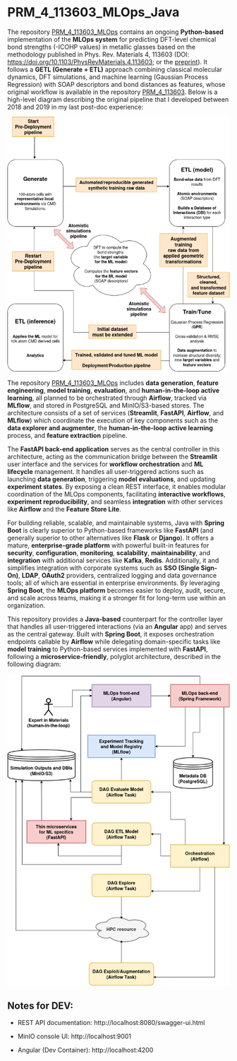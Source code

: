 # PRM_4_113603_MLOps_Java

The repository [PRM_4_113603_MLOps](https://github.com/aryrfjr/PRM_4_113603_MLOps) contains an ongoing **Python-based** implementation of the **MLOps system** for predicting DFT-level chemical bond strengths (-ICOHP values) in metallic glasses based on the methodology published in Phys. Rev. Materials 4, 113603 (DOI: https://doi.org/10.1103/PhysRevMaterials.4.113603; or the [preprint](https://www.researchgate.net/publication/345634787_Chemical_bonding_in_metallic_glasses_from_machine_learning_and_crystal_orbital_Hamilton_population)). It follows a **GETL (Generate + ETL)** approach combining classical molecular dynamics, DFT simulations, and machine learning (Gaussian Process Regression) with SOAP descriptors and bond distances as features, whose original workflow is available in the repository [PRM_4_113603](https://github.com/aryrfjr/PRM_4_113603). Below is a high-level diagram describing the original pipeline that I developed between 2018 and 2019 in my last post-doc experience:

![MLOPs workflow used in PRM_4_113603](img/PRM_4_113603_MLOps.drawio.png)

The repository [PRM_4_113603_MLOps](https://github.com/aryrfjr/PRM_4_113603_MLOps) includes **data generation**, **feature engineering**, **model training**, **evaluation**, and **human-in-the-loop active learning**, all planned to be orchestrated through **Airflow**, tracked via **MLflow**, and stored in PostgreSQL and MinIO/S3-based stores. The architecture consists of a set of services (**Streamlit**, **FastAPI**, **Airflow**, and **MLflow**) which coordinate the execution of key components such as the **data explorer and augmenter**, the **human-in-the-loop active learning** process, and **feature extraction** pipeline.

The **FastAPI back-end application** serves as the central controller in this architecture, acting as the communication bridge between the **Streamlit** user interface and the services for **workflow orchestration** and **ML lifecycle** management. It handles all user-triggered actions such as launching **data generation**, triggering **model evaluations**, and updating **experiment states**. By exposing a clean REST interface, it enables modular coordination of the MLOps components, facilitating **interactive workflows**, **experiment reproducibility**, and seamless **integration** with other services like **Airflow** and the **Feature Store Lite**.

For building reliable, scalable, and maintainable systems, Java with **Spring Boot** is clearly superior to Python-based frameworks like **FastAPI** (and generally superior to other alternatives like **Flask** or **Django**). It offers a mature, **enterprise-grade platform** with powerful built-in features for **security**, **configuration**, **monitoring**, **scalability**, **maintainability**, and **integration** with additional services like **Kafka**, **Redis**. Additionally, it and simplifies integration with corporate systems such as **SSO (Single Sign-On)**, **LDAP**, **OAuth2** providers, centralized logging and data governance tools; all of which are essential in enterprise environments. By leveraging **Spring Boot**, the **MLOps platform** becomes easier to deploy, audit, secure, and scale across teams, making it a stronger fit for long-term use within an organization.

This repository provides a **Java-based** counterpart for the controller layer that handles all user-triggered interactions (via an **Angular** app) and serves as the central gateway. Built with **Spring Boot**, it exposes orchestration endpoints callable by **Airflow** while delegating domain-specific tasks like **model training** to Python-based services implemented with **FastAPI**, following a **microservice-friendly**, polyglot architecture, described in the following diagram:

![MLOPs system architecture](img/PRM_4_113603_MLOps_JavaPythonArchitecture.drawio.png)

## Notes for DEV:

- REST API documentation: http://localhost:8080/swagger-ui.html
  
- MinIO console UI: http://localhost:9001

- Angular (Dev Container): http://localhost:4200
